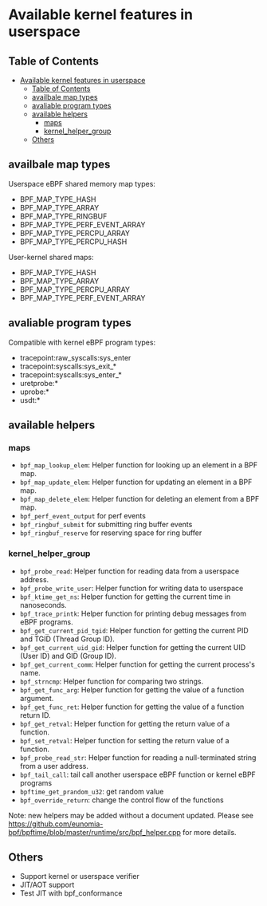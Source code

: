 # Available kernel features in userspace

## Table of Contents

- [Available kernel features in userspace](#available-kernel-features-in-userspace)
  - [Table of Contents](#table-of-contents)
  - [availbale map types](#availbale-map-types)
  - [avaliable program types](#avaliable-program-types)
  - [available helpers](#available-helpers)
    - [maps](#maps)
    - [kernel\_helper\_group](#kernel_helper_group)
  - [Others](#others)

## availbale map types

Userspace eBPF shared memory map types:

- BPF_MAP_TYPE_HASH
- BPF_MAP_TYPE_ARRAY
- BPF_MAP_TYPE_RINGBUF
- BPF_MAP_TYPE_PERF_EVENT_ARRAY
- BPF_MAP_TYPE_PERCPU_ARRAY
- BPF_MAP_TYPE_PERCPU_HASH

User-kernel shared maps:

- BPF_MAP_TYPE_HASH
- BPF_MAP_TYPE_ARRAY
- BPF_MAP_TYPE_PERCPU_ARRAY
- BPF_MAP_TYPE_PERF_EVENT_ARRAY

## avaliable program types

Compatible with kernel eBPF program types:

- tracepoint:raw_syscalls:sys_enter
- tracepoint:syscalls:sys_exit_*
- tracepoint:syscalls:sys_enter_*
- uretprobe:*
- uprobe:*
- usdt:*

## available helpers

### maps

- `bpf_map_lookup_elem`: Helper function for looking up an element in a BPF map.
- `bpf_map_update_elem`: Helper function for updating an element in a BPF map.
- `bpf_map_delete_elem`: Helper function for deleting an element from a BPF map.
- `bpf_perf_event_output` for perf events 
- `bpf_ringbuf_submit` for submitting ring buffer events 
- `bpf_ringbuf_reserve` for reserving space for ring buffer

### kernel_helper_group

- `bpf_probe_read`: Helper function for reading data from a userspace address.
- `bpf_probe_write_user`: Helper function for writing data to userspace 
- `bpf_ktime_get_ns`: Helper function for getting the current time in nanoseconds.
- `bpf_trace_printk`: Helper function for printing debug messages from eBPF programs.
- `bpf_get_current_pid_tgid`: Helper function for getting the current PID and TGID (Thread Group ID).
- `bpf_get_current_uid_gid`: Helper function for getting the current UID (User ID) and GID (Group ID).
- `bpf_get_current_comm`: Helper function for getting the current process's name.
- `bpf_strncmp`: Helper function for comparing two strings.
- `bpf_get_func_arg`: Helper function for getting the value of a function argument.
- `bpf_get_func_ret`: Helper function for getting the value of a function return ID.
- `bpf_get_retval`: Helper function for getting the return value of a function.
- `bpf_set_retval`: Helper function for setting the return value of a function.
- `bpf_probe_read_str`: Helper function for reading a null-terminated string from a user address.
- `bpf_tail_call`: tail call another userspace eBPF function or kernel eBPF programs
- `bpftime_get_prandom_u32`: get random value
- `bpf_override_return`: change the control flow of the functions

Note: new helpers may be added without a document updated. Please see 
https://github.com/eunomia-bpf/bpftime/blob/master/runtime/src/bpf_helper.cpp for more details.
 
## Others

- Support kernel or userspace verifier
- JIT/AOT support
- Test JIT with bpf_conformance
